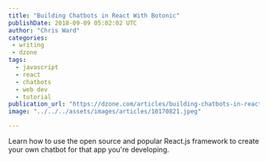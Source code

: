 ```yaml
---
title: "Building Chatbots in React With Botonic"
publishDate: 2018-09-09 05:02:02 UTC
author: "Chris Ward"
categories:
 - writing
 - dzone
tags:
  - javascript
  - react
  - chatbots
  - web dev
  - tutorial
publication_url: "https://dzone.com/articles/building-chatbots-in-react-with-botonic"
image: "../../../assets/images/articles/10170821.jpeg"

---
```

Learn how to use the open source and popular React.js framework to create your own chatbot for that app you're developing.

